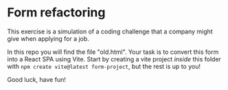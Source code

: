 # Form refactoring

This exercise is a simulation of a coding challenge that a company might give when applying for a job.

In this repo you will find the file "old.html". Your task is to convert this form into a React SPA using Vite. Start by creating a vite project _inside_ this folder with `npm create vite@latest form-project`, but the rest is up to you!

Good luck, have fun!

